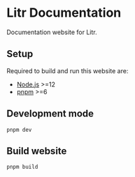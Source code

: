# Litr Documentation

Documentation website for Litr.

## Setup

Required to build and run this website are:

* [Node.js](https://nodejs.org/en/) >=12
* [pnpm](https://pnpm.io/installation) >=6

## Development mode

```shell
pnpm dev
```

## Build website

```shell
pnpm build
```
